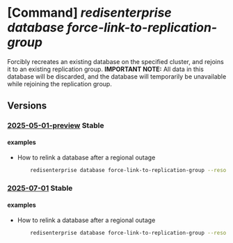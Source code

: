 # [Command] _redisenterprise database force-link-to-replication-group_

Forcibly recreates an existing database on the specified cluster, and rejoins it to an existing replication group. **IMPORTANT NOTE:** All data in this database will be discarded, and the database will temporarily be unavailable while rejoining the replication group.

## Versions

### [2025-05-01-preview](/Resources/mgmt-plane/L3N1YnNjcmlwdGlvbnMve30vcmVzb3VyY2Vncm91cHMve30vcHJvdmlkZXJzL21pY3Jvc29mdC5jYWNoZS9yZWRpc2VudGVycHJpc2Uve30vZGF0YWJhc2VzL3t9L2ZvcmNlbGlua3RvcmVwbGljYXRpb25ncm91cA==/2025-05-01-preview.xml) **Stable**

<!-- mgmt-plane /subscriptions/{}/resourcegroups/{}/providers/microsoft.cache/redisenterprise/{}/databases/{}/forcelinktoreplicationgroup 2025-05-01-preview -->

#### examples

- How to relink a database after a regional outage
    ```bash
        redisenterprise database force-link-to-replication-group --resource-group rg1 --cluster-name cache1 --database-name default --group-nickname groupName --linked-databases '[{id:"/subscriptions/00000000-0000-0000-0000-000000000000/resourceGroups/rg1/providers/Microsoft.Cache/redisEnterprise/cache1/databases/default"},{id:"/subscriptions/11111111-1111-1111-1111-111111111111/resourceGroups/rg2/providers/Microsoft.Cache/redisEnterprise/cache2/databases/default"}]'
    ```

### [2025-07-01](/Resources/mgmt-plane/L3N1YnNjcmlwdGlvbnMve30vcmVzb3VyY2Vncm91cHMve30vcHJvdmlkZXJzL21pY3Jvc29mdC5jYWNoZS9yZWRpc2VudGVycHJpc2Uve30vZGF0YWJhc2VzL3t9L2ZvcmNlbGlua3RvcmVwbGljYXRpb25ncm91cA==/2025-07-01.xml) **Stable**

<!-- mgmt-plane /subscriptions/{}/resourcegroups/{}/providers/microsoft.cache/redisenterprise/{}/databases/{}/forcelinktoreplicationgroup 2025-07-01 -->

#### examples

- How to relink a database after a regional outage
    ```bash
        redisenterprise database force-link-to-replication-group --resource-group rg1 --cluster-name cache1 --database-name default --group-nickname groupName --linked-databases '[{id:"/subscriptions/00000000-0000-0000-0000-000000000000/resourceGroups/rg1/providers/Microsoft.Cache/redisEnterprise/cache1/databases/default"},{id:"/subscriptions/11111111-1111-1111-1111-111111111111/resourceGroups/rg2/providers/Microsoft.Cache/redisEnterprise/cache2/databases/default"}]'
    ```
